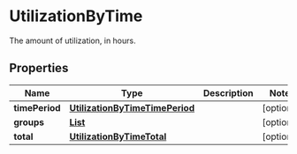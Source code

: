 

# UtilizationByTime

The amount of utilization, in hours.

## Properties

| Name | Type | Description | Notes |
|------------ | ------------- | ------------- | -------------|
|**timePeriod** | [**UtilizationByTimeTimePeriod**](UtilizationByTimeTimePeriod.md) |  |  [optional] |
|**groups** | [**List**](List.md) |  |  [optional] |
|**total** | [**UtilizationByTimeTotal**](UtilizationByTimeTotal.md) |  |  [optional] |




